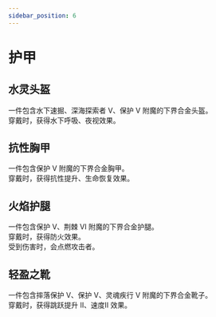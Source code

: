 ```yaml
---
sidebar_position: 6
---
```


# 护甲

## 水灵头盔

一件包含水下速掘、深海探索者 V、保护 V 附魔的下界合金头盔。  
穿戴时，获得水下呼吸、夜视效果。

## 抗性胸甲

一件包含保护 V 附魔的下界合金胸甲。  
穿戴时，获得抗性提升、生命恢复效果。

## 火焰护腿

一件包含保护 V、荆棘 VI 附魔的下界合金护腿。  
穿戴时，获得防火效果。  
受到伤害时，会点燃攻击者。

## 轻盈之靴

一件包含摔落保护 V、保护 V、灵魂疾行 V 附魔的下界合金靴子。  
穿戴时，获得跳跃提升 II、速度II 效果。
